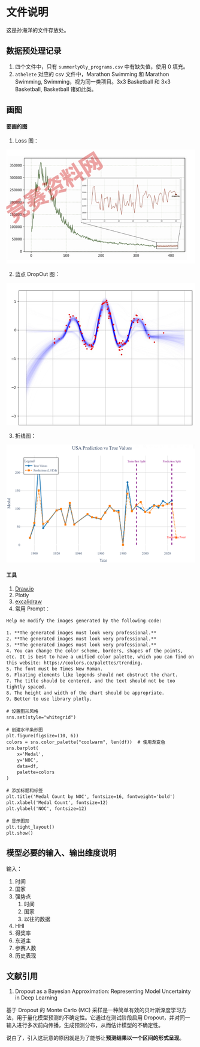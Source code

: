# 文件说明

这是孙海洋的文件存放处。

## 数据预处理记录

1. 四个文件中，只有 `summerlyOly_programs.csv` 中有缺失值，使用 0 填充。 
1. `athelete` 对应的 csv 文件中，Marathon Swimming 和 Marathon Swimming, Swimming，视为同一类项目。3x3 Basketball 和 3x3 Basketball, Basketball	 诸如此类。

## 画图

#### 要画的图

1. Loss 图：

![alt text](./res/image.png)

2. 蓝点 DropOut 图：

![alt text](./res/image-1.png)

3. 折线图：

![alt text](./res/image-3.png)

#### 工具

1. [Draw.io](https://app.diagrams.net/)
1. Plotly
1. [excalidraw](https://excalidraw.com/)
1. 常用 Prompt：
```
Help me modify the images generated by the following code:

1. **The generated images must look very professional.**
2. **The generated images must look very professional.**
3. **The generated images must look very professional.**
4. You can change the color scheme, borders, shapes of the points, etc. It is best to have a unified color palette, which you can find on this website: https://coolors.co/palettes/trending.
5. The font must be Times New Roman.
6. Floating elements like legends should not obstruct the chart.
7. The title should be centered, and the text should not be too tightly spaced.
8. The height and width of the chart should be appropriate.
9. Better to use library plotly.

# 设置图形风格  
sns.set(style="whitegrid")  

# 创建水平条形图  
plt.figure(figsize=(10, 6))  
colors = sns.color_palette("coolwarm", len(df))  # 使用渐变色  
sns.barplot(  
    x='Medal',   
    y='NOC',   
    data=df,   
    palette=colors  
)  

# 添加标题和标签  
plt.title('Medal Count by NOC', fontsize=16, fontweight='bold')  
plt.xlabel('Medal Count', fontsize=12)  
plt.ylabel('NOC', fontsize=12)  

# 显示图形  
plt.tight_layout()  
plt.show()
```

## 模型必要的输入、输出维度说明

输入：
1. 时间
1. 国家
1. 强势点
    1. 时间
    1. 国家
    1. 以往的数据
1. HHI
1. 得奖率
1. 东道主
1. 参赛人数
1. 历史表现

## 文献引用

1. Dropout as a Bayesian Approximation: Representing Model Uncertainty in Deep Learning

基于 Dropout 的 Monte Carlo (MC) 采样是一种简单有效的贝叶斯深度学习方法，用于量化模型预测的不确定性。它通过在测试阶段启用 Dropout，并对同一输入进行多次前向传播，生成预测分布，从而估计模型的不确定性。

说白了，引入这玩意的原因就是为了能够让**预测结果以一个区间的形式呈现**。